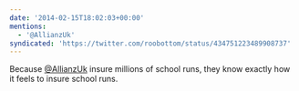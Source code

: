 ```yaml
---
date: '2014-02-15T18:02:03+00:00'
mentions:
  - '@AllianzUk'
syndicated: 'https://twitter.com/roobottom/status/434751223489908737'
---
```

Because [@AllianzUk](https://twitter.com/@AllianzUk) insure millions of school runs, they know exactly how it feels to insure school runs.
